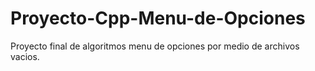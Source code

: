 # Proyecto-Cpp-Menu-de-Opciones
Proyecto final de algoritmos menu de opciones por medio de archivos vacios.
